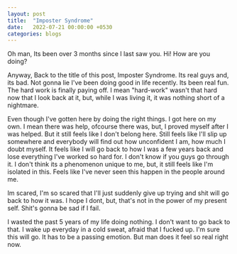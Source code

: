 ```yaml
---
layout: post
title:  "Imposter Syndrome"
date:   2022-07-21 00:00:00 +0530
categories: blogs
---
```


Oh man, Its been over 3 months since I last saw you. Hi! How are you doing?

Anyway, Back to the title of this post, Imposter Syndrome. Its real guys and, its bad. Not gonna lie I've been doing good in life recently. Its been real fun. The hard work is finally paying off. I mean "hard-work" wasn't that hard now that I look back at it, but, while I was living it, it was nothing short of a nightmare.

Even though I've gotten here by doing the right things. I got here on my own. I mean there was help, ofcourse there was, but, I proved myself after I was helped. But it still feels like I don't belong here. Still feels like I'll slip up somewhere and everybody will find out how unconfident I am, how much I doubt myself. It feels like I will go back to how I was a few years back and lose everything I've worked so hard for. I don't know if you guys go through it. I don't think its a phenomenon unique to me, but, it still feels like I'm isolated in this. Feels like I've never seen this happen in the people around me.

Im scared, I'm so scared that I'll just suddenly give up trying and shit will go back to how it was. I hope I dont, but, that's not in the power of my present self. Shit's gonna be sad if I fail.

I wasted the past 5 years of my life doing nothing. I don't want to go back to that. I wake up everyday in a cold sweat, afraid that I fucked up. I'm sure this will go. It has to be a passing emotion. But man does it feel so real right now.